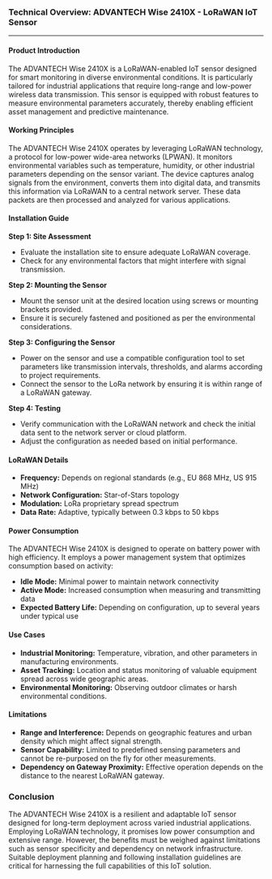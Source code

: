 ### Technical Overview: ADVANTECH Wise 2410X - LoRaWAN IoT Sensor

---

#### Product Introduction
The ADVANTECH Wise 2410X is a LoRaWAN-enabled IoT sensor designed for smart monitoring in diverse environmental conditions. It is particularly tailored for industrial applications that require long-range and low-power wireless data transmission. This sensor is equipped with robust features to measure environmental parameters accurately, thereby enabling efficient asset management and predictive maintenance.

#### Working Principles
The ADVANTECH Wise 2410X operates by leveraging LoRaWAN technology, a protocol for low-power wide-area networks (LPWAN). It monitors environmental variables such as temperature, humidity, or other industrial parameters depending on the sensor variant. The device captures analog signals from the environment, converts them into digital data, and transmits this information via LoRaWAN to a central network server. These data packets are then processed and analyzed for various applications.

#### Installation Guide
**Step 1: Site Assessment**
- Evaluate the installation site to ensure adequate LoRaWAN coverage.
- Check for any environmental factors that might interfere with signal transmission.

**Step 2: Mounting the Sensor**
- Mount the sensor unit at the desired location using screws or mounting brackets provided.
- Ensure it is securely fastened and positioned as per the environmental considerations.

**Step 3: Configuring the Sensor**
- Power on the sensor and use a compatible configuration tool to set parameters like transmission intervals, thresholds, and alarms according to project requirements.
- Connect the sensor to the LoRa network by ensuring it is within range of a LoRaWAN gateway.

**Step 4: Testing**
- Verify communication with the LoRaWAN network and check the initial data sent to the network server or cloud platform.
- Adjust the configuration as needed based on initial performance.

#### LoRaWAN Details
- **Frequency:** Depends on regional standards (e.g., EU 868 MHz, US 915 MHz)
- **Network Configuration:** Star-of-Stars topology
- **Modulation:** LoRa proprietary spread spectrum
- **Data Rate:** Adaptive, typically between 0.3 kbps to 50 kbps

#### Power Consumption
The ADVANTECH Wise 2410X is designed to operate on battery power with high efficiency. It employs a power management system that optimizes consumption based on activity:

- **Idle Mode:** Minimal power to maintain network connectivity
- **Active Mode:** Increased consumption when measuring and transmitting data
- **Expected Battery Life:** Depending on configuration, up to several years under typical use 

#### Use Cases
- **Industrial Monitoring:** Temperature, vibration, and other parameters in manufacturing environments.
- **Asset Tracking:** Location and status monitoring of valuable equipment spread across wide geographic areas.
- **Environmental Monitoring:** Observing outdoor climates or harsh environmental conditions.

#### Limitations
- **Range and Interference:** Depends on geographic features and urban density which might affect signal strength.
- **Sensor Capability:** Limited to predefined sensing parameters and cannot be re-purposed on the fly for other measurements.
- **Dependency on Gateway Proximity:** Effective operation depends on the distance to the nearest LoRaWAN gateway.

### Conclusion
The ADVANTECH Wise 2410X is a resilient and adaptable IoT sensor designed for long-term deployment across varied industrial applications. Employing LoRaWAN technology, it promises low power consumption and extensive range. However, the benefits must be weighed against limitations such as sensor specificity and dependency on network infrastructure. Suitable deployment planning and following installation guidelines are critical for harnessing the full capabilities of this IoT solution.
